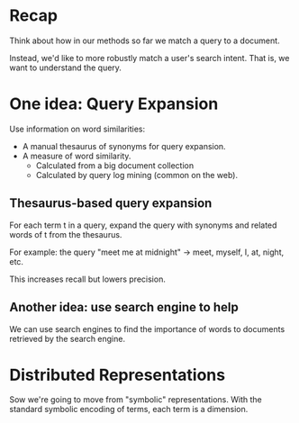 # Recap

Think about how in our methods so far we match a query to a document.

Instead, we'd like to more robustly match a user's search intent. 
That is, we want to understand the query.

# One idea: Query Expansion

Use information on word similarities:
- A manual thesaurus of synonyms for query expansion.
- A measure of word similarity.
	- Calculated from a big document collection
	- Calculated by query log mining (common on the web).


## Thesaurus-based query expansion

For each term t in a query, expand the query with synonyms and related words of t from the thesaurus.

For example: the query "meet me at midnight" -> meet, myself, I, at, night, etc.

This increases recall but lowers precision.

## Another idea: use search engine to help

We can use search engines to find the importance of words to documents retrieved by the search engine. 

# Distributed Representations

Sow we're going to move from "symbolic" representations. With the standard symbolic encoding of terms, each term is a dimension.
